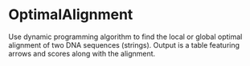 # OptimalAlignment
Use dynamic programming algorithm to find the local or global optimal alignment of two DNA sequences (strings). Output is a table featuring arrows and scores along with the alignment.  
